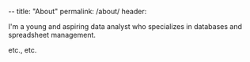 --
title: "About"
permalink: /about/
header:

I'm a young and aspiring data analyst who specializes in databases and spreadsheet management.

etc., etc.
